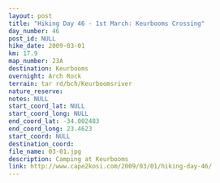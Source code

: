 ```yaml
---
layout: post
title: "Hiking Day 46 - 1st March: Keurbooms Crossing"
day_number: 46
post_id: NULL
hike_date: 2009-03-01
km: 17.9
map_number: 23A
destination: Keurbooms
overnight: Arch Rock
terrain: tar rd/bch/Keurboomsriver
nature_reserve: 
notes: NULL
start_coord_lat: NULL
start_coord_long: NULL
end_coord_lat: -34.002483
end_coord_long: 23.4623
start_coord: NULL
destination_coord: 
file_name: 03-01.jpg
description: Camping at Keurbooms
link: http://www.cape2kosi.com/2009/03/01/hiking-day-46/
---
```


